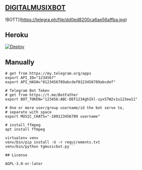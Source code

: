 # <h2><b><u>DIGITALMUSIXBOT</u></b></h2>

!BOTT](https://telegra.ph/file/dd0ed8200ca6ae56affba.jpg)

## Heroku

[![Deploy](https://www.herokucdn.com/deploy/button.svg)](https://heroku.com/deploy?template=https://github.com/sakhaavvaavaj93/digitalmusixbot)

## Manually

```# Telegram API Key
# get from https://my.telegram.org/apps
export API_ID="1234567"
export API_HASH="0123456789abcdef0123456789abcdef"

# Telegram Bot Token
# get from https://t.me/BotFather
export BOT_TOKEN="123456:ABC-DEF1234ghIkl-zyx57W2v1u123ew11"

# One or more user/group username/id the bot serve to,
# separate with space
export MUSIC_CHATS="-100123456789 username"

# install ffmpeg
apt install ffmpeg

virtualenv venv
venv/bin/pip install -U -r requirements.txt
venv/bin/python tgmusicbot.py```

## License

AGPL-3.0-or-later
